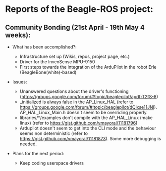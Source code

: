 Reports of the Beagle-ROS project:
====================================

Community Bonding (21st April - 19th May 4 weeks):
------

- What has been accomplished?:
    - Infrastructure set up (Wikis, repos, project page, etc.)
    - Driver for the InvenSense MPU-9150
    - First steps towards the integration of the ArduPilot in the robot Erle (BeagleBone(white)-based)

- Issues:
    - Unanswered questions about the driver's functioning (https://groups.google.com/forum/#!topic/beaglepilot/apdfrT2fS-8)
    - _initialized is always false in the AP_Linux_HAL (refer to https://groups.google.com/forum/#!topic/beaglepilot/dQlxse11JNI). AP_HAL_Linux_Main.h doesn't seem to be overriding properly.
    - libraries/*/examples don't compile with the AP_HAL_Linux (make linux) (refer to https://gist.github.com/vmayoral/11181796) 
    - Ardupilot doesn't seem to get into the CLI mode and the behaviour seems non deterministic (refer to https://gist.github.com/vmayoral/11181873). Some more debugging is needed.

- Plans for the next period:
    - Keep coding userspace drivers

    
